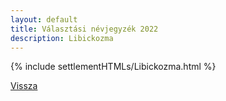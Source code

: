```yaml
---
layout: default
title: Választási névjegyzék 2022
description: Libickozma
---
```


{% include settlementHTMLs/Libickozma.html %}

[Vissza](./)